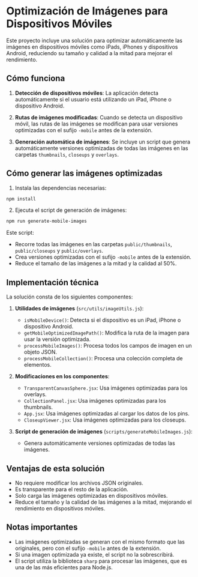 # Optimización de Imágenes para Dispositivos Móviles

Este proyecto incluye una solución para optimizar automáticamente las imágenes en dispositivos móviles como iPads, iPhones y dispositivos Android, reduciendo su tamaño y calidad a la mitad para mejorar el rendimiento.

## Cómo funciona

1. **Detección de dispositivos móviles**: La aplicación detecta automáticamente si el usuario está utilizando un iPad, iPhone o dispositivo Android.

2. **Rutas de imágenes modificadas**: Cuando se detecta un dispositivo móvil, las rutas de las imágenes se modifican para usar versiones optimizadas con el sufijo `-mobile` antes de la extensión.

3. **Generación automática de imágenes**: Se incluye un script que genera automáticamente versiones optimizadas de todas las imágenes en las carpetas `thumbnails`, `closeups` y `overlays`.

## Cómo generar las imágenes optimizadas

1. Instala las dependencias necesarias:

```bash
npm install
```

2. Ejecuta el script de generación de imágenes:

```bash
npm run generate-mobile-images
```

Este script:
- Recorre todas las imágenes en las carpetas `public/thumbnails`, `public/closeups` y `public/overlays`.
- Crea versiones optimizadas con el sufijo `-mobile` antes de la extensión.
- Reduce el tamaño de las imágenes a la mitad y la calidad al 50%.

## Implementación técnica

La solución consta de los siguientes componentes:

1. **Utilidades de imágenes** (`src/utils/imageUtils.js`):
   - `isMobileDevice()`: Detecta si el dispositivo es un iPad, iPhone o dispositivo Android.
   - `getMobileOptimizedImagePath()`: Modifica la ruta de la imagen para usar la versión optimizada.
   - `processMobileImages()`: Procesa todos los campos de imagen en un objeto JSON.
   - `processMobileCollection()`: Procesa una colección completa de elementos.

2. **Modificaciones en los componentes**:
   - `TransparentCanvasSphere.jsx`: Usa imágenes optimizadas para los overlays.
   - `CollectionPanel.jsx`: Usa imágenes optimizadas para los thumbnails.
   - `App.jsx`: Usa imágenes optimizadas al cargar los datos de los pins.
   - `CloseupViewer.jsx`: Usa imágenes optimizadas para los closeups.

3. **Script de generación de imágenes** (`scripts/generateMobileImages.js`):
   - Genera automáticamente versiones optimizadas de todas las imágenes.

## Ventajas de esta solución

- No requiere modificar los archivos JSON originales.
- Es transparente para el resto de la aplicación.
- Solo carga las imágenes optimizadas en dispositivos móviles.
- Reduce el tamaño y la calidad de las imágenes a la mitad, mejorando el rendimiento en dispositivos móviles.

## Notas importantes

- Las imágenes optimizadas se generan con el mismo formato que las originales, pero con el sufijo `-mobile` antes de la extensión.
- Si una imagen optimizada ya existe, el script no la sobrescribirá.
- El script utiliza la biblioteca `sharp` para procesar las imágenes, que es una de las más eficientes para Node.js. 